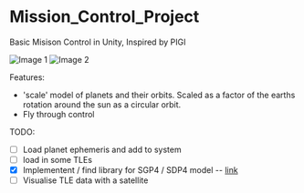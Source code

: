 # Mission_Control_Project
Basic Misison Control in Unity, Inspired by PIGI

![Image 1](https://github.com/Raggey/Mission_Control_Project/blob/master/Scene_Image_1.png)
![Image 2](https://github.com/Raggey/Mission_Control_Project/blob/master/Scene_Image_2.png)


Features:
- 'scale' model of planets and their orbits. Scaled as a factor of the earths rotation around the sun as a circular orbit.
- Fly through control


TODO:
- [ ] Load planet ephemeris and add to system
- [ ] load in some TLEs 
- [x] Implementent / find library for SGP4 / SDP4 model -- [link](http://www.zeptomoby.com/satellites/)
- [ ] Visualise TLE data with a satellite 
